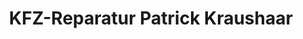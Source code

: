 ---
title: "KFZ-Reparatur Patrick Kraushaar"
url: /neuhofen-pfalz/kfz-reparatur-patrick-kraushaar/
shop: Autowerkstatt
---